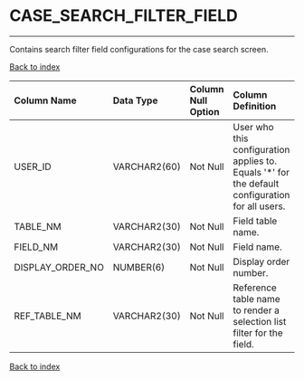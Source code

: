 # CASE_SEARCH_FILTER_FIELD

---

Contains search filter field configurations for the case search screen.

[Back to index](./index.md)

| Column Name      | Data Type    | Column Null Option   | Column Definition                                                                               |
|:-----------------|:-------------|:---------------------|:------------------------------------------------------------------------------------------------|
| USER_ID          | VARCHAR2(60) | Not Null             | User who this configuration applies to. Equals '*' for the default configuration for all users. |
| TABLE_NM         | VARCHAR2(30) | Not Null             | Field table name.                                                                               |
| FIELD_NM         | VARCHAR2(30) | Not Null             | Field name.                                                                                     |
| DISPLAY_ORDER_NO | NUMBER(6)    | Not Null             | Display order number.                                                                           |
| REF_TABLE_NM     | VARCHAR2(30) | Not Null             | Reference table name to render a selection list filter for the field.                           |

[Back to index](./index.md)